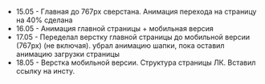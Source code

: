 - 15.05 - Главная до 767px  сверстана. Анимация перехода на страницу на 40% сделана
- 16.05 - Анимация главной страницы + мобильная версия
- 17.05 - Переделал верстку главной страницы до мобильной версии (767px) (не включая). убрал анимацию шапки, пока оставил анимацию загрузки страницы
- 18.05 - Верстка мобильной версии. Структура страницы ЛК. Вставил ссылку на инсту.